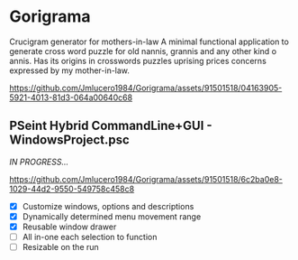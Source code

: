 # Gorigrama
Crucigram generator for mothers-in-law
A minimal functional application to generate cross word puzzle for old nannis, grannis and any other kind o annis.
Has its origins in crosswords puzzles uprising prices concerns expressed by my mother-in-law.



https://github.com/Jmlucero1984/Gorigrama/assets/91501518/04163905-5921-4013-81d3-064a00640c68
 

## PSeint Hybrid CommandLine+GUI - WindowsProject.psc
*IN PROGRESS...*  

https://github.com/Jmlucero1984/Gorigrama/assets/91501518/6c2ba0e8-1029-44d2-9550-549758c458c8


 
- [x] Customize windows, options and descriptions
- [x] Dynamically determined menu movement range
- [x] Reusable window drawer
- [ ] All in-one each selection to function
- [ ] Resizable on the run
